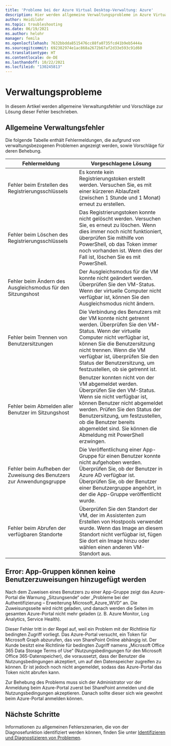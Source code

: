 ```yaml
---
title: 'Probleme bei der Azure Virtual Desktop-Verwaltung: Azure'
description: Hier werden allgemeine Verwaltungsprobleme in Azure Virtual Desktop und ihre Lösung erläutert.
author: Heidilohr
ms.topic: troubleshooting
ms.date: 06/19/2021
ms.author: helohr
manager: femila
ms.openlocfilehash: 7632bbdda8515476cc88fa0735fcd41b9eb5444a
ms.sourcegitcommit: 692382974e1ac868a2672b67af2d33e593c91d60
ms.translationtype: HT
ms.contentlocale: de-DE
ms.lasthandoff: 10/22/2021
ms.locfileid: "130245813"
---
```

# <a name="management-issues"></a>Verwaltungsprobleme

In diesem Artikel werden allgemeine Verwaltungsfehler und Vorschläge zur Lösung dieser Fehler beschrieben.

## <a name="common-management-errors"></a>Allgemeine Verwaltungsfehler

Die folgende Tabelle enthält Fehlermeldungen, die aufgrund von verwaltungsbezogenen Problemen angezeigt werden, sowie Vorschläge für deren Behebung.

|Fehlermeldung|Vorgeschlagene Lösung|
|---|---|
|Fehler beim Erstellen des Registrierungsschlüssels |Es konnte kein Registrierungstoken erstellt werden. Versuchen Sie, es mit einer kürzeren Ablaufzeit (zwischen 1 Stunde und 1 Monat) erneut zu erstellen. |
|Fehler beim Löschen des Registrierungsschlüssels|Das Registrierungstoken konnte nicht gelöscht werden. Versuchen Sie, es erneut zu löschen. Wenn dies immer noch nicht funktioniert, überprüfen Sie mithilfe von PowerShell, ob das Token immer noch vorhanden ist. Wenn dies der Fall ist, löschen Sie es mit PowerShell.|
|Fehler beim Ändern des Ausgleichsmodus für den Sitzungshost |Der Ausgleichsmodus für die VM konnte nicht geändert werden. Überprüfen Sie den VM-Status. Wenn der virtuelle Computer nicht verfügbar ist, können Sie den Ausgleichsmodus nicht ändern.|
|Fehler beim Trennen von Benutzersitzungen |Die Verbindung des Benutzers mit der VM konnte nicht getrennt werden. Überprüfen Sie den VM-Status. Wenn der virtuelle Computer nicht verfügbar ist, können Sie die Benutzersitzung nicht trennen. Wenn die VM verfügbar ist, überprüfen Sie den Status der Benutzersitzung, um festzustellen, ob sie getrennt ist. |
|Fehler beim Abmelden aller Benutzer im Sitzungshost |Benutzer konnten nicht von der VM abgemeldet werden. Überprüfen Sie den VM-Status. Wenn sie nicht verfügbar ist, können Benutzer nicht abgemeldet werden. Prüfen Sie den Status der Benutzersitzung, um festzustellen, ob die Benutzer bereits abgemeldet sind. Sie können die Abmeldung mit PowerShell erzwingen. |
|Fehler beim Aufheben der Zuweisung des Benutzers zur Anwendungsgruppe|Die Veröffentlichung einer App-Gruppe für einen Benutzer konnte nicht aufgehoben werden. Überprüfen Sie, ob der Benutzer in Azure AD verfügbar ist. Überprüfen Sie, ob der Benutzer einer Benutzergruppe angehört, in der die App-Gruppe veröffentlicht wurde. |
|Fehler beim Abrufen der verfügbaren Standorte |Überprüfen Sie den Standort der VM, der im Assistenten zum Erstellen von Hostpools verwendet wurde. Wenn das Image an diesem Standort nicht verfügbar ist, fügen Sie dort ein Image hinzu oder wählen einen anderen VM-Standort aus. |

## <a name="error-cant-add-user-assignments-to-an-app-group"></a>Error: App-Gruppen können keine Benutzerzuweisungen hinzugefügt werden

Nach dem Zuweisen eines Benutzers zu einer App-Gruppe zeigt das Azure-Portal die Warnung „Sitzungsende“ oder „Probleme bei der Authentifizierung – Erweiterung Microsoft_Azure_WVD“ an. Die Zuweisungsseite wird nicht geladen, und danach werden die Seiten im gesamten Azure-Portal nicht mehr geladen (z. B. Azure Monitor, Log Analytics, Service Health).

Dieser Fehler tritt in der Regel auf, weil ein Problem mit der Richtlinie für bedingten Zugriff vorliegt. Das Azure-Portal versucht, ein Token für Microsoft Graph abzurufen, das von SharePoint Online abhängig ist. Der Kunde besitzt eine Richtlinie für bedingten Zugriff namens „Microsoft Office 365 Data Storage Terms of Use“ (Nutzungsbedingungen für den Microsoft Office 365-Datenspeicher), die voraussetzt, dass der Benutzer die Nutzungsbedingungen akzeptiert, um auf den Datenspeicher zugreifen zu können. Er ist jedoch noch nicht angemeldet, sodass das Azure-Portal das Token nicht abrufen kann.

Zur Behebung des Problems muss sich der Administrator vor der Anmeldung beim Azure-Portal zuerst bei SharePoint anmelden und die Nutzungsbedingungen akzeptieren. Danach sollte dieser sich wie gewohnt beim Azure-Portal anmelden können.

## <a name="next-steps"></a>Nächste Schritte

Informationen zu allgemeinen Fehlerszenarien, die von der Diagnosefunktion identifiziert werden können, finden Sie unter [Identifizieren und Diagnostizieren von Problemen](./troubleshoot-set-up-overview.md).
